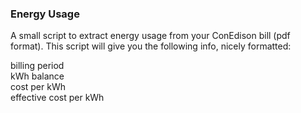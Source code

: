 ### Energy Usage

A small script to extract energy usage from your ConEdison bill (pdf format). This script will give you the following info, nicely formatted:

billing period  
kWh balance  
cost per kWh  
effective cost per kWh  